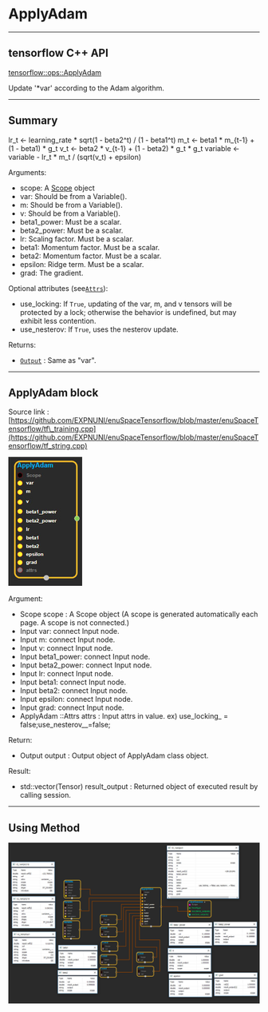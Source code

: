 # ApplyAdam

---

## tensorflow C++ API

[tensorflow::ops::ApplyAdam](https://www.tensorflow.org/api_docs/cc/class/tensorflow/ops/apply-adam)

Update '\*var' according to the Adam algorithm.

---

## Summary

lr\_t &lt;- learning\_rate \* sqrt\(1 - beta2^t\) / \(1 - beta1^t\) m\_t &lt;- beta1 \* m\_{t-1} + \(1 - beta1\) \* g\_t v\_t &lt;- beta2 \* v\_{t-1} + \(1 - beta2\) \* g\_t \* g\_t variable &lt;- variable - lr\_t \* m\_t / \(sqrt\(v\_t\) + epsilon\)

Arguments:

* scope: A [Scope](https://www.tensorflow.org/api_docs/cc/class/tensorflow/scope.html#classtensorflow_1_1_scope) object
* var: Should be from a Variable\(\).
* m: Should be from a Variable\(\).
* v: Should be from a Variable\(\).
* beta1\_power: Must be a scalar.
* beta2\_power: Must be a scalar.
* lr: Scaling factor. Must be a scalar.
* beta1: Momentum factor. Must be a scalar.
* beta2: Momentum factor. Must be a scalar.
* epsilon: Ridge term. Must be a scalar.
* grad: The gradient.

Optional attributes \(see[`Attrs`](https://www.tensorflow.org/api_docs/cc/struct/tensorflow/ops/apply-adam/attrs.html#structtensorflow_1_1ops_1_1_apply_adam_1_1_attrs)\):

* use\_locking: If `True`, updating of the var, m, and v tensors will be protected by a lock; otherwise the behavior is undefined, but may exhibit less contention.
* use\_nesterov: If `True`, uses the nesterov update.

Returns:

* [`Output`](https://www.tensorflow.org/api_docs/cc/class/tensorflow/output.html#classtensorflow_1_1_output) : Same as "var".

---

## ApplyAdam block

Source link : [https://github.com/EXPNUNI/enuSpaceTensorflow/blob/master/enuSpaceTensorflow/tf\_training.cpp](https://github.com/EXPNUNI/enuSpaceTensorflow/blob/master/enuSpaceTensorflow/tf_string.cpp)

![](/assets/training/ApplyAdam1.jpg)

Argument:

* Scope scope : A Scope object \(A scope is generated automatically each page. A scope is not connected.\)
* Input var: connect  Input node.
* Input m: connect  Input node.
* Input v: connect  Input node.
* Input beta1\_power: connect  Input node.
* Input beta2\_power: connect  Input node.
* Input lr: connect  Input node.
* Input beta1: connect  Input node.
* Input beta2: connect  Input node.
* Input epsilon: connect  Input node.
* Input grad: connect  Input node.
* ApplyAdam ::Attrs attrs : Input attrs in value. ex\) use\_locking\_ = false;use_nesterov\__=false;



Return:

* Output output : Output object of ApplyAdam class object.

Result:

* std::vector\(Tensor\) result\_output : Returned object of executed result by calling session.

---

## Using Method

![](/assets/training/ApplyAdam2.jpg)

